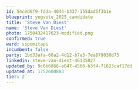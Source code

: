 ```yaml
---
id: 54ced6f9-fdda-4044-b337-155dad5f3b1e
blueprint: yegvote_2025_candidate
title: 'Steve Van Diest'
name: 'Steve Van Diest'
photo: 1750432417623-modified.png
confirmed: true
ward: sspomitapi
incumbent: false
party: 1bd33afa-60a2-4d12-b7a3-7ea879030d75
linkedin: steve-van-diest-46135027
updated_by: 9c6b6866-e047-4568-b3f4-71623caf17dd
updated_at: 1752600883
tier: 2
---
```

